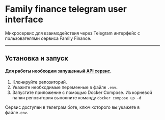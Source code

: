 # Family finance telegram user interface

Микросервис для взаимодействия через Telegram интерфейс с пользователями сервиса Family Finance.
***

## Установка и запуск
#### Для работы необходим запущенный [API сервис](https://github.com/ivanov-dv/family_finances_2).
1. Клонируйте репозиторий.
2. Укажите необходимые переменные в файле `.env`.
3. Запустите приложение с помощью Docker Compose. 
Из корневой папки репозитория выполните команду `docker compose up -d`

Сервис доступен в телеграм боте, ключ которого вы укажете в файле`.env`.

